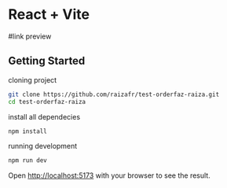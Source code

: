 # React + Vite

#link preview


## Getting Started
cloning project

```bash
git clone https://github.com/raizafr/test-orderfaz-raiza.git
cd test-orderfaz-raiza
```
install all dependecies

```bash
npm install
```

running development

```bash
npm run dev
```

Open [http://localhost:5173](http://localhost:5173/) with your browser to see the result.

